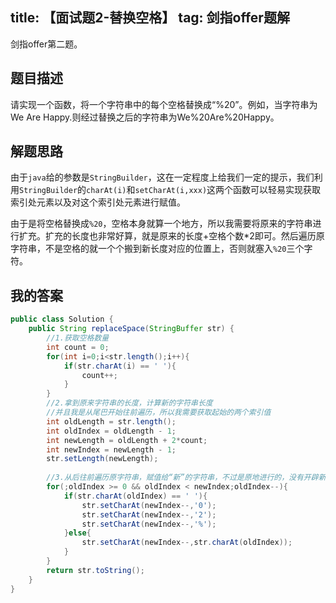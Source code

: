 title: 【面试题2-替换空格】
tag: 剑指offer题解
---
剑指offer第二题。
<!-- more -->

## 题目描述
请实现一个函数，将一个字符串中的每个空格替换成“%20”。例如，当字符串为We Are Happy.则经过替换之后的字符串为We%20Are%20Happy。


## 解题思路

由于`java`给的参数是`StringBuilder`，这在一定程度上给我们一定的提示，我们利用`StringBuilder`的`charAt(i)`和`setCharAt(i,xxx)`这两个函数可以轻易实现获取索引处元素以及对这个索引处元素进行赋值。

由于是将空格替换成`%20`，空格本身就算一个地方，所以我需要将原来的字符串进行扩充。扩充的长度也非常好算，就是原来的长度+空格个数*2即可。然后遍历原字符串，不是空格的就一个个搬到新长度对应的位置上，否则就塞入`%20`三个字符。

## 我的答案


```java
public class Solution {
    public String replaceSpace(StringBuffer str) {
        //1.获取空格数量
        int count = 0;
        for(int i=0;i<str.length();i++){
            if(str.charAt(i) == ' '){
                count++;
            }
        }
        //2.拿到原来字符串的长度，计算新的字符串长度
        //并且我是从尾巴开始往前遍历，所以我需要获取起始的两个索引值
        int oldLength = str.length();
        int oldIndex = oldLength - 1;
        int newLength = oldLength + 2*count;
        int newIndex = newLength - 1;
        str.setLength(newLength);
        
        //3.从后往前遍历原字符串，赋值给“新”的字符串，不过是原地进行的，没有开辟新的空间
        for(;oldIndex >= 0 && oldIndex < newIndex;oldIndex--){
            if(str.charAt(oldIndex) == ' '){
                str.setCharAt(newIndex--,'0');
                str.setCharAt(newIndex--,'2');
                str.setCharAt(newIndex--,'%');
            }else{
                str.setCharAt(newIndex--,str.charAt(oldIndex));
            }
        }
        return str.toString();
    }
}
```
